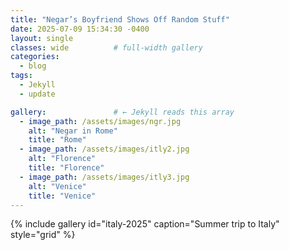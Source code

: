 ```yaml
---
title: "Negar’s Boyfriend Shows Off Random Stuff"
date: 2025-07-09 15:34:30 -0400
layout: single
classes: wide          # full-width gallery
categories:
  - blog
tags:
  - Jekyll
  - update

gallery:               # ← Jekyll reads this array
  - image_path: /assets/images/ngr.jpg
    alt: "Negar in Rome"
    title: "Rome"
  - image_path: /assets/images/itly2.jpg
    alt: "Florence"
    title: "Florence"
  - image_path: /assets/images/itly3.jpg
    alt: "Venice"
    title: "Venice"
---
```


{% include gallery
     id="italy-2025"
     caption="Summer trip to Italy"
     style="grid"
%}
